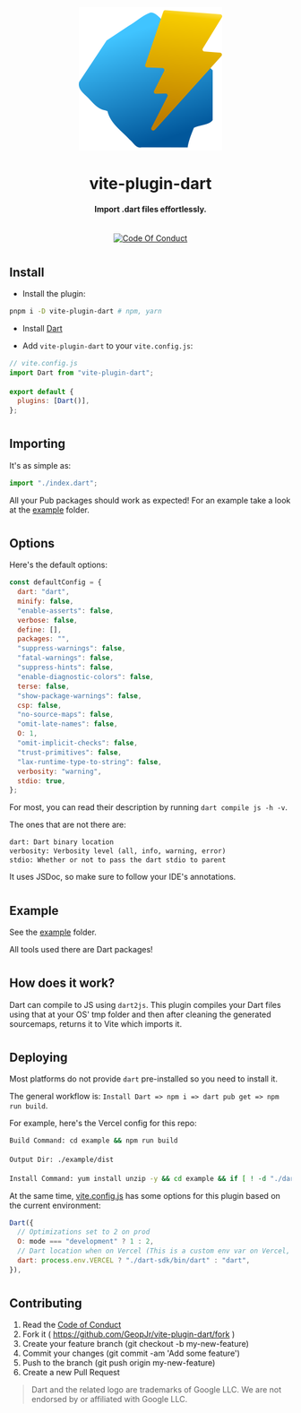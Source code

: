 <p align="center">
  <img width="256" alt="vite plugin dart logo" src="./example/favicon.svg" />
</p>
<h1 align="center">vite-plugin-dart</h1>
<h4 align="center">Import .dart files effortlessly.</h4>
<p align="center">
  <br />
    <a href="https://github.com/GeopJr/vite-plugin-dart/blob/main/CODE_OF_CONDUCT.md"><img src="https://img.shields.io/badge/Contributor%20Covenant-v2.1-3fc5ff.svg?style=for-the-badge&labelColor=00579c" alt="Code Of Conduct" /></a>
</p>

#

## Install

- Install the plugin:

```bash
pnpm i -D vite-plugin-dart # npm, yarn
```

- Install [Dart](https://dart.dev/get-dart)

- Add `vite-plugin-dart` to your `vite.config.js`:

```js
// vite.config.js
import Dart from "vite-plugin-dart";

export default {
  plugins: [Dart()],
};
```

#

## Importing

It's as simple as:

```js
import "./index.dart";
```

All your Pub packages should work as expected! For an example take a look at the [example](./example) folder.

#

## Options

Here's the default options:

```js
const defaultConfig = {
  dart: "dart",
  minify: false,
  "enable-asserts": false,
  verbose: false,
  define: [],
  packages: "",
  "suppress-warnings": false,
  "fatal-warnings": false,
  "suppress-hints": false,
  "enable-diagnostic-colors": false,
  terse: false,
  "show-package-warnings": false,
  csp: false,
  "no-source-maps": false,
  "omit-late-names": false,
  O: 1,
  "omit-implicit-checks": false,
  "trust-primitives": false,
  "lax-runtime-type-to-string": false,
  verbosity: "warning",
  stdio: true,
};
```

For most, you can read their description by running `dart compile js -h -v`.

The ones that are not there are:

```
dart: Dart binary location
verbosity: Verbosity level (all, info, warning, error)
stdio: Whether or not to pass the dart stdio to parent
```

It uses JSDoc, so make sure to follow your IDE's annotations.

#

## Example

See the [example](./example) folder.

All tools used there are Dart packages!

#

## How does it work?

Dart can compile to JS using `dart2js`. This plugin compiles your Dart files using that at your OS' tmp folder and then after cleaning the generated sourcemaps, returns it to Vite which imports it.

#

## Deploying

Most platforms do not provide `dart` pre-installed so you need to install it.

The general workflow is: `Install Dart => npm i => dart pub get => npm run build`.

For example, here's the Vercel config for this repo:

```bash
Build Command: cd example && npm run build

Output Dir: ./example/dist

Install Command: yum install unzip -y && cd example && if [ ! -d "./dart-sdk/" ]; then curl -L  https://storage.googleapis.com/dart-archive/channels/be/raw/latest/sdk/dartsdk-linux-x64-release.zip > dart.zip; fi && unzip -qq dart.zip && npm i && ./dart-sdk/bin/dart pub get
```

At the same time, [vite.config.js](./example/vite.config.js) has some options for this plugin based on the current environment:

```js
Dart({
  // Optimizations set to 2 on prod
  O: mode === "development" ? 1 : 2,
  // Dart location when on Vercel (This is a custom env var on Vercel, set to true)
  dart: process.env.VERCEL ? "./dart-sdk/bin/dart" : "dart",
}),
```

#

## Contributing

1. Read the [Code of Conduct](https://github.com/GeopJr/vite-plugin-dart/blob/main/CODE_OF_CONDUCT.md)
2. Fork it ( https://github.com/GeopJr/vite-plugin-dart/fork )
3. Create your feature branch (git checkout -b my-new-feature)
4. Commit your changes (git commit -am 'Add some feature')
5. Push to the branch (git push origin my-new-feature)
6. Create a new Pull Request

> Dart and the related logo are trademarks of Google LLC. We are not endorsed by or affiliated with Google LLC.
